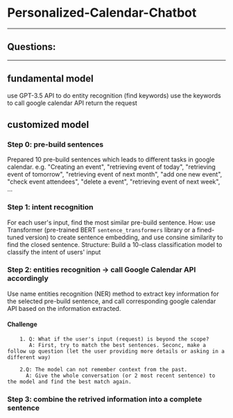 # Personalized-Calendar-Chatbot

-------------------------
Questions: 
- 

--------------------------


## fundamental model 
use GPT-3.5 API to do entity recognition (find keywords)
use the keywords to call google calendar API
return the request 


## customized model

### Step 0: pre-build sentences 

Prepared 10 pre-build sentences which leads to different tasks in google calendar.
e.g. "Creating an event", 
    "retrieving event of today", 
    "retrieving event of tomorrow", 
    "retrieving event of next month", 
    "add one new event",  
    "check event attendees", 
    "delete a event",
    "retrieving event of next week", 
    ...


### Step 1: intent recognition
For each user's input, find the most similar pre-build sentence. 
How: use Transformer (pre-trained BERT `sentence_transformers` library or a fined-tuned version) to create sentence embedding, and use consine similarity to find the closed sentence.
Structure: Build a 10-class classification model to classify the intent of users' input

### Step 2: entities recognition -> call Google Calendar API accordingly
    
Use name entities recognition (NER) method to extract key information for the selected pre-build sentence, and call corresponding google calendar API based on the information extracted. 

  #### Challenge 
        1. Q: What if the user's input (request) is beyond the scope?
           A: First, try to match the best sentences. Seconc, make a follow up question (let the user providing more details or asking in a different way)
  
        2.Q: The model can not remember context from the past.
          A: Give the whole conversation (or 2 most recent sentence) to the model and find the best match again.
        


### Step 3: combine the retrived information into a complete sentence
